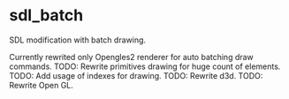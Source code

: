 # sdl_batch
SDL modification with batch drawing.

Currently rewrited only Opengles2 renderer for auto batching draw commands.
TODO: Rewrite primitives drawing for huge count of elements.
TODO: Add usage of indexes for drawing.
TODO: Rewrite d3d.
TODO: Rewrite Open GL.
